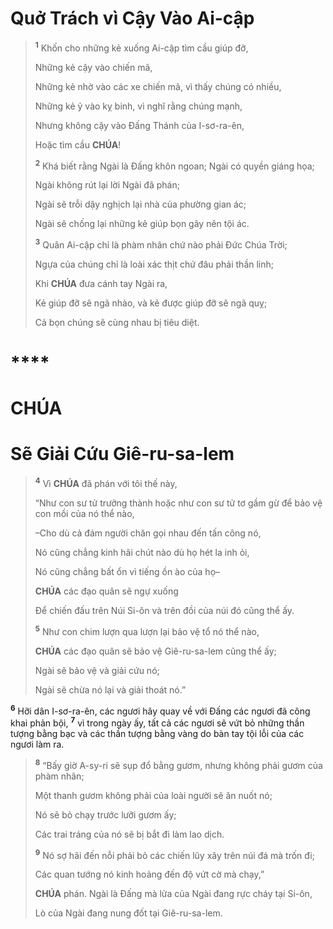 # Quở Trách vì Cậy Vào Ai-cập

> <sup><b>1</b></sup> Khốn cho những kẻ xuống Ai-cập tìm cầu giúp đỡ,
>
> Những kẻ cậy vào chiến mã,
>
> Những kẻ nhờ vào các xe chiến mã, vì thấy chúng có nhiều,
>
> Những kẻ ỷ vào kỵ binh, vì nghĩ rằng chúng mạnh,
>
> Nhưng không cậy vào Đấng Thánh của I-sơ-ra-ên,
>
> Hoặc tìm cầu **CHÚA**!
>
> <sup><b>2</b></sup> Khá biết rằng Ngài là Đấng khôn ngoan; Ngài có quyền giáng họa;
>
> Ngài không rút lại lời Ngài đã phán;
>
> Ngài sẽ trỗi dậy nghịch lại nhà của phường gian ác;
>
> Ngài sẽ chống lại những kẻ giúp bọn gây nên tội ác.
>
> <sup><b>3</b></sup> Quân Ai-cập chỉ là phàm nhân chứ nào phải Đức Chúa Trời;
>
> Ngựa của chúng chỉ là loài xác thịt chứ đâu phải thần linh;
>
> Khi **CHÚA** đưa cánh tay Ngài ra,
>
> Kẻ giúp đỡ sẽ ngã nhào, và kẻ được giúp đỡ sẽ ngã quỵ;
>
> Cả bọn chúng sẽ cùng nhau bị tiêu diệt.

# 

# ****

# CHÚA

# Sẽ Giải Cứu Giê-ru-sa-lem

> <sup><b>4</b></sup> Vì **CHÚA** đã phán với tôi thế này,
>
> “Như con sư tử trưởng thành hoặc như con sư tử tơ gầm gừ để bảo vệ con mồi của nó thể nào,
>
> –Cho dù cả đám người chăn gọi nhau đến tấn công nó,
>
> Nó cũng chẳng kinh hãi chút nào dù họ hét la inh ỏi,
>
> Nó cũng chẳng bất ổn vì tiếng ồn ào của họ–
>
> **CHÚA** các đạo quân sẽ ngự xuống
>
> Để chiến đấu trên Núi Si-ôn và trên đồi của núi đó cũng thể ấy.
>
> <sup><b>5</b></sup> Như con chim lượn qua lượn lại bảo vệ tổ nó thể nào,
>
> **CHÚA** các đạo quân sẽ bảo vệ Giê-ru-sa-lem cũng thể ấy;
>
> Ngài sẽ bảo vệ và giải cứu nó;
>
> Ngài sẽ chừa nó lại và giải thoát nó.”

<sup><b>6</b></sup> Hỡi dân I-sơ-ra-ên, các ngươi hãy quay về với Đấng các ngươi đã công khai phản bội, <sup><b>7</b></sup> vì trong ngày ấy, tất cả các ngươi sẽ vứt bỏ những thần tượng bằng bạc và các thần tượng bằng vàng do bàn tay tội lỗi của các ngươi làm ra.

> <sup><b>8</b></sup> “Bấy giờ A-sy-ri sẽ sụp đổ bằng gươm, nhưng không phải gươm của phàm nhân;
>
> Một thanh gươm không phải của loài người sẽ ăn nuốt nó;
>
> Nó sẽ bỏ chạy trước lưỡi gươm ấy;
>
> Các trai tráng của nó sẽ bị bắt đi làm lao dịch.
>
> <sup><b>9</b></sup> Nó sợ hãi đến nỗi phải bỏ các chiến lũy xây trên núi đá mà trốn đi;
>
> Các quan tướng nó kinh hoảng đến độ vứt cờ mà chạy,”
>
> **CHÚA** phán. Ngài là Đấng mà lửa của Ngài đang rực cháy tại Si-ôn,
>
> Lò của Ngài đang nung đốt tại Giê-ru-sa-lem.